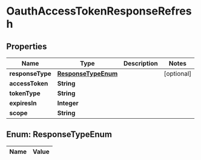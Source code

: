 

# OauthAccessTokenResponseRefresh

## Properties

Name | Type | Description | Notes
------------ | ------------- | ------------- | -------------
**responseType** | [**ResponseTypeEnum**](#ResponseTypeEnum) |  |  [optional]
**accessToken** | **String** |  | 
**tokenType** | **String** |  | 
**expiresIn** | **Integer** |  | 
**scope** | **String** |  | 


## Enum: ResponseTypeEnum

Name | Value
---- | -----




